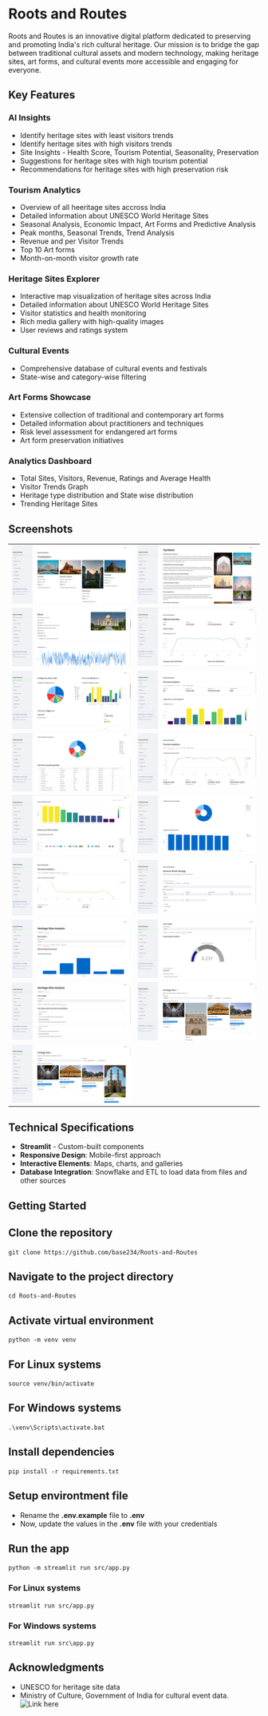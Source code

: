 # Roots and Routes

Roots and Routes is an innovative digital platform dedicated to preserving and promoting India's rich cultural heritage. Our mission is to bridge the gap between traditional cultural assets and modern technology, making heritage sites, art forms, and cultural events more accessible and engaging for everyone.

## Key Features

### AI Insights
- Identify heritage sites with least visitors trends
- Identify heritage sites with high visitors trends
- Site Insights - Health Score, Tourism Potential, Seasonality, Preservation
- Suggestions for heritage sites with high tourism potential
- Recommendations for heritage sites with high preservation risk

### Tourism Analytics
- Overview of all heeritage sites accross India
- Detailed information about UNESCO World Heritage Sites
- Seasonal Analysis, Economic Impact, Art Forms and Predictive Analysis
- Peak months, Seasonal Trends, Trend Analysis
- Revenue and per Visitor Trends
- Top 10 Art forms
- Month-on-month visitor growth rate

### Heritage Sites Explorer
- Interactive map visualization of heritage sites across India
- Detailed information about UNESCO World Heritage Sites
- Visitor statistics and health monitoring
- Rich media gallery with high-quality images
- User reviews and ratings system

### Cultural Events
- Comprehensive database of cultural events and festivals
- State-wise and category-wise filtering

### Art Forms Showcase
- Extensive collection of traditional and contemporary art forms
- Detailed information about practitioners and techniques
- Risk level assessment for endangered art forms
- Art form preservation initiatives

### Analytics Dashboard
- Total Sites, Visitors, Revenue, Ratings and Average Health
- Visitor Trends Graph
- Heritage type distribution and State wise distribution
- Trending Heritage Sites

## Screenshots

<table>
<tr>
<td><img src="screenshots/01.png" alt="Screenshot 1" width="100%"></td>
<td><img src="screenshots/02.png" alt="Screenshot 2" width="100%"></td>
</tr>
<tr>
<td><img src="screenshots/03.png" alt="Screenshot 3" width="100%"></td>
<td><img src="screenshots/04.png" alt="Screenshot 4" width="100%"></td>
</tr>
<tr>
<td><img src="screenshots/05.png" alt="Screenshot 5" width="100%"></td>
<td><img src="screenshots/06.png" alt="Screenshot 6" width="100%"></td>
</tr>
<tr>
<td><img src="screenshots/07.png" alt="Screenshot 7" width="100%"></td>
<td><img src="screenshots/08.png" alt="Screenshot 8" width="100%"></td>
</tr>
<tr>
<td><img src="screenshots/09.png" alt="Screenshot 9" width="100%"></td>
<td><img src="screenshots/10.png" alt="Screenshot 10" width="100%"></td>
</tr>
<tr>
<td><img src="screenshots/11.png" alt="Screenshot 11" width="100%"></td>
<td><img src="screenshots/12.png" alt="Screenshot 12" width="100%"></td>
</tr>
<tr>
<td><img src="screenshots/13.png" alt="Screenshot 13" width="100%"></td>
<td><img src="screenshots/14.png" alt="Screenshot 14" width="100%"></td>
</tr>
<tr>
<td><img src="screenshots/15.png" alt="Screenshot 15" width="100%"></td>
<td><img src="screenshots/16.png" alt="Screenshot 16" width="100%"></td>
</tr>
<tr>
<td><img src="screenshots/17.png" alt="Screenshot 17" width="100%"></td>
<td></td>
</tr>
</table>

## Technical Specifications
- **Streamlit** - Custom-built components
- **Responsive Design**: Mobile-first approach
- **Interactive Elements**: Maps, charts, and galleries
- **Database Integration**: Snowflake and ETL to load data from files and other sources

## Getting Started

## Clone the repository
```
git clone https://github.com/base234/Roots-and-Routes
```

## Navigate to the project directory
```
cd Roots-and-Routes
```

## Activate virtual environment
```
python -m venv venv
```

## For Linux systems
```
source venv/bin/activate
```

## For Windows systems
```
.\venv\Scripts\activate.bat
```

## Install dependencies
```
pip install -r requirements.txt
```

## Setup environtment file
- Rename the **.env.example** file to **.env**
- Now, update the values in the **.env** file with your credentials

## Run the app
```
python -m streamlit run src/app.py
```

### For Linux systems
```
streamlit run src/app.py
```

### For Windows systems
```
streamlit run src\app.py
```

## Acknowledgments
- UNESCO for heritage site data
- Ministry of Culture, Government of India for cultural event data. ![Link here](https://www.data.gov.in)
